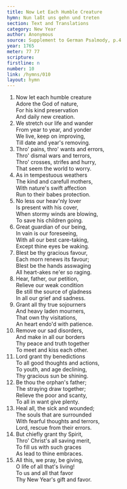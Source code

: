 ```yaml
---
title: Now Let Each Humble Creature
hymn: Nun laßt uns gehn und treten
section: Text and Translations
category: New Year
author: Anonymous
source: Supplement to German Psalmody, p.4
year: 1765
meter: 77 77
scripture:
firstline: n
number: 10
link: /hymns/010
layout: hymn
---
```


1. Now let each humble creature  
   Adore the God of nature,  
   For his kind preservation  
   And daily new creation.  
2. We stretch our life and wander  
   From year to year, and yonder  
   We live, keep on improving,  
   Till date and year's removing.  
3. Thro' pains, thro' wants and errors,  
   Thro' dismal wars and terrors,  
   Thro' crosses, strifes and hurry,  
   That seem the world to worry.  
4. As in tempestuous weathers  
   The kind and carefull mothers,  
   With nature's swift affection  
   Run to their babes protection.  
5. No less our heav'nly lover  
   Is present with his cover,  
   When stormy winds are blowing,  
   To save his children going.  
6. Great guardian of our being,  
   In vain is our foreseeing,  
   With all our best care-taking,  
   Except thine eyes be waking.  
7. Blest be thy gracious favour,  
   Each morn renews its favour;  
   Blest be the hands asswaging  
   All heart-akes ne'er so raging.  
8. Hear, father, our petition,  
   Relieve our weak condition  
   Be still the source of gladness  
   In all our grief and sadness.  
9. Grant all thy true sojourners  
   And heavy laden mourners,  
   That own thy visitations,  
   An heart endo'd with patience.  
10. Remove our sad disorders,  
   And make in all our borders  
   Thy peace and truth together  
   To meet and kiss each other.  
11. Lord grant thy benedictions  
   To all good thoughts and actions,  
   To youth, and age declining,  
   Thy gracious sun be shining.  
12. Be thou the orphan's father;  
   The straying draw together;  
   Relieve the poor and scanty,  
   To all in want give plenty.  
13. Heal all, the sick and wounded;  
   The souls that are surrounded  
   With fearful thoughts and terrors,  
   Lord, rescue from their errors.  
14. But chiefly grant thy Spirit,  
   Thro' Christ's all saving merit,  
   To fill us with such graces  
   As lead to thine embraces.  
15. All this, we pray, be giving,  
   O life of all that's living!  
   To us and all that favor  
   Thy New Year's gift and favor.  

